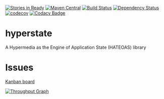 [![Stories in Ready](https://badge.waffle.io/mountain-pass/hyperstate.png?label=ready&title=Ready)](https://waffle.io/mountain-pass/hyperstate)
[![Maven Central](https://maven-badges.herokuapp.com/maven-central/au.com.mountain-pass/hyperstate/badge.svg)](https://maven-badges.herokuapp.com/maven-central/au.com.mountain-pass/hyperstate)
[![Build Status](https://snap-ci.com/mountain-pass/hyperstate/branch/master/build_image)](https://snap-ci.com/mountain-pass/hyperstate/branch/master)
[![Dependency Status](https://www.versioneye.com/user/projects/57722af8143be6003a072886/badge.svg?style=flat-square)](https://www.versioneye.com/user/projects/57722af8143be6003a072886)
[![codecov](https://codecov.io/gh/mountain-pass/hyperstate/branch/master/graph/badge.svg)](https://codecov.io/gh/mountain-pass/hyperstate)
[![Codacy Badge](https://api.codacy.com/project/badge/Grade/90f8809f309e497c91e9a48cbcb4078b)](https://www.codacy.com/app/mountain-pass/hyperstate?utm_source=github.com&amp;utm_medium=referral&amp;utm_content=mountain-pass/hyperstate&amp;utm_campaign=Badge_Grade)

# hyperstate
A Hypermedia as the Engine of Application State (HATEOAS) library

# Issues

[Kanban board](https://waffle.io/mountain-pass/hyperstate)

[![Throughput Graph](https://graphs.waffle.io/mountain-pass/hyperstate/throughput.svg)](https://waffle.io/mountain-pass/hyperstate/metrics/throughput)

